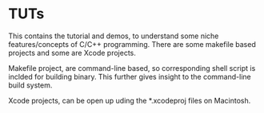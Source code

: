 # TUTs
This contains the tutorial and demos, to understand some niche features/concepts of C/C++ programming.
There are some makefile based projects and some are Xcode projects.

Makefile project, are command-line based, so corresponding shell script is inclded for building binary. This further gives insight to the command-line build system.

Xcode projects, can be open up uding the *.xcodeproj files on Macintosh.
